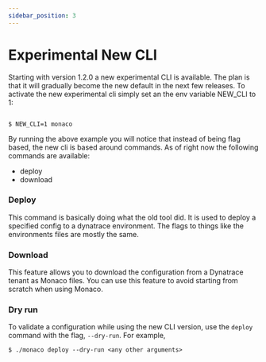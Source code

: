 ```yaml
---
sidebar_position: 3
---
```


# Experimental New CLI

Starting with version 1.2.0 a new experimental CLI is available. The plan is that it will gradually become the new default in the next few releases.
 To activate the new experimental cli simply set an the env variable NEW_CLI to 1:

```shell title="shell"

$ NEW_CLI=1 monaco

```

By running the above example you will notice that instead of being flag based, the new cli is based around commands.
As of right now the following commands are available:

- deploy
- download


### Deploy

This command is basically doing what the old tool did. It is used to deploy a specified config to a dynatrace environment. The flags to things like the environments files are mostly the same.

### Download

This feature allows you to download the configuration from a Dynatrace tenant as Monaco files. You can use this feature to avoid starting from scratch when using Monaco.

### Dry run 
To validate a configuration while using the new CLI version, use the `deploy` command with the flag, `--dry-run`. For example, 
```
$ ./monaco deploy --dry-run <any other arguments>
```
